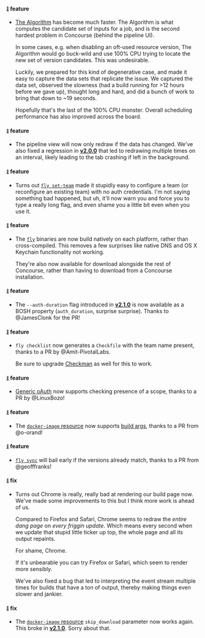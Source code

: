 #### <sub><sup><a name="v220-note-1" href="#v220-note-1">:link:</a></sup></sub> feature

* [The Algorithm](https://github.com/concourse/atc/tree/master/db/algorithm) has become much faster. The Algorithm is what computes the candidate set of inputs for a job, and is the second hardest problem in Concourse (behind the pipeline UI).
  
  In some cases, e.g. when disabling an oft-used resource version, The Algorithm would go buck-wild and use 100% CPU trying to locate the new set of version candidates. This was undesirable.
  
  Luckily, we prepared for this kind of degenerative case, and made it easy to capture the data sets that replicate the issue. We captured the data set, observed the slowness (had a build running for >12 hours before we gave up), thought long and hard, and did a bunch of work to bring that down to ~19 seconds.
  
  Hopefully that's the last of the 100% CPU monster. Overall scheduling performance has also improved across the board.
  
  
#### <sub><sup><a name="v220-note-2" href="#v220-note-2">:link:</a></sup></sub> feature

* The pipeline view will now only redraw if the data has changed. We've also fixed a regression in [**v2.0.0**](https://github.com/concourse/concourse/releases/tag/v2.0.0) that led to redrawing multiple times on an interval, likely leading to the tab crashing if left in the background.
  
  
#### <sub><sup><a name="v220-note-3" href="#v220-note-3">:link:</a></sup></sub> feature

* Turns out [`fly set-team`](https://concourse-ci.org/managing-teams.html#fly-set-team) made it stupidly easy to configure a team (or reconfigure an existing team) with no auth credentials. I'm not saying something bad happened, but uh, it'll now warn you and force you to type a really long flag, and even shame you a little bit even when you use it.
  
  
#### <sub><sup><a name="v220-note-4" href="#v220-note-4">:link:</a></sup></sub> feature

* The [`fly`](https://concourse-ci.org/fly.html) binaries are now build natively on each platform, rather than cross-compiled. This removes a few surprises like native DNS and OS X Keychain functionality not working.
  
  They're also now available for download alongside the rest of Concourse, rather than having to download from a Concourse installation.
  
  
#### <sub><sup><a name="v220-note-5" href="#v220-note-5">:link:</a></sup></sub> feature

* The `--auth-duration` flag introduced in [**v2.1.0**](https://github.com/concourse/concourse/releases/tag/v2.1.0) is now available as a BOSH property (`auth_duration`, surprise surprise). Thanks to @JamesClonk for the PR!
  
  
#### <sub><sup><a name="v220-note-6" href="#v220-note-6">:link:</a></sup></sub> feature

* `fly checklist` now generates a `Checkfile` with the team name present, thanks to a PR by @Amit-PivotalLabs.
  
  Be sure to upgrade [Checkman](http://github.com/cppforlife/checkman) as well for this to work.
  
  
#### <sub><sup><a name="v220-note-7" href="#v220-note-7">:link:</a></sup></sub> feature

* [Generic oAuth](https://concourse-ci.org/generic-oauth.html) now supports checking presence of a scope, thanks to a PR by @LinuxBozo!
  
  
#### <sub><sup><a name="v220-note-8" href="#v220-note-8">:link:</a></sup></sub> feature

* The [`docker-image` resource](https://github.com/concourse/docker-image-resource) now supports [build args](https://docs.docker.com/engine/reference/commandline/build/#/set-build-time-variables-build-arg), thanks to a PR from @o-orand!
  
  
#### <sub><sup><a name="v220-note-9" href="#v220-note-9">:link:</a></sup></sub> feature

* [`fly sync`](https://concourse-ci.org/fly.html#fly-sync) will bail early if the versions already match, thanks to a PR from @geofffranks!
  
  
#### <sub><sup><a name="v220-note-10" href="#v220-note-10">:link:</a></sup></sub> fix

* Turns out Chrome is really, really bad at rendering our build page now. We've made some improvements to this but I think more work is ahead of us.
  
  Compared to Firefox and Safari, Chrome seems to redraw the *entire dang page* on *every friggin update*. Which means every second when we update that stupid little ticker up top, the whole page and all its output repaints.
  
  For shame, Chrome.
  
  If it's unbearable you can try Firefox or Safari, which seem to render more sensibly.
  
  We've also fixed a bug that led to interpreting the event stream multiple times for builds that have a ton of output, thereby making things even slower and jankier.
  
  
#### <sub><sup><a name="v220-note-11" href="#v220-note-11">:link:</a></sup></sub> fix

* The [`docker-image` resource](https://github.com/concourse/docker-image-resource) `skip_download` parameter now works again. This broke in [**v2.1.0**](https://github.com/concourse/concourse/releases/tag/v2.1.0). Sorry about that.
  
  
